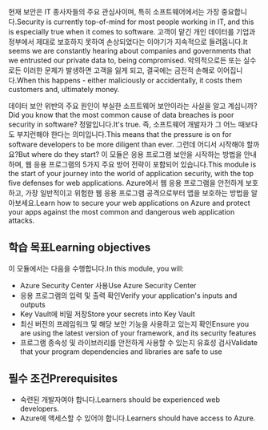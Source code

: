 <span data-ttu-id="f5946-101">현재 보안은 IT 종사자들의 주요 관심사이며, 특히 소프트웨어에서는 가장 중요합니다.</span><span class="sxs-lookup"><span data-stu-id="f5946-101">Security is currently top-of-mind for most people working in IT, and this is especially true when it comes to software.</span></span> <span data-ttu-id="f5946-102">고객이 맡긴 개인 데이터를 기업과 정부에서 제대로 보호하지 못하여 손상되었다는 이야기가 지속적으로 들려옵니다.</span><span class="sxs-lookup"><span data-stu-id="f5946-102">It seems we are constantly hearing about companies and governments that we entrusted our private data to, being compromised.</span></span> <span data-ttu-id="f5946-103">악의적으로든 또는 실수로든 이러한 문제가 발생하면 고객을 잃게 되고, 결국에는 금전적 손해로 이어집니다.</span><span class="sxs-lookup"><span data-stu-id="f5946-103">When this happens - either maliciously or accidentally, it costs them customers and, ultimately money.</span></span>

<span data-ttu-id="f5946-104">데이터 보안 위반의 주요 원인이 부실한 소프트웨어 보안이라는 사실을 알고 계십니까?</span><span class="sxs-lookup"><span data-stu-id="f5946-104">Did you know that the most common cause of data breaches is poor security in software?</span></span> <span data-ttu-id="f5946-105">정말입니다.</span><span class="sxs-lookup"><span data-stu-id="f5946-105">It's true.</span></span>  <span data-ttu-id="f5946-106">즉, 소프트웨어 개발자가 그 어느 때보다도 부지런해야 한다는 의미입니다.</span><span class="sxs-lookup"><span data-stu-id="f5946-106">This means that the pressure is on for software developers to be more diligent than ever.</span></span> <span data-ttu-id="f5946-107">그런데 어디서 시작해야 할까요?</span><span class="sxs-lookup"><span data-stu-id="f5946-107">But where do they start?</span></span> <span data-ttu-id="f5946-108">이 모듈은 응용 프로그램 보안을 시작하는 방법을 안내하며, 웹 응용 프로그램의 5가지 주요 방어 전략이 포함되어 있습니다.</span><span class="sxs-lookup"><span data-stu-id="f5946-108">This module is the start of your journey into the world of application security, with the top five defenses for web applications.</span></span> <span data-ttu-id="f5946-109">Azure에서 웹 응용 프로그램을 안전하게 보호하고, 가장 일반적이고 위험한 웹 응용 프로그램 공격으로부터 앱을 보호하는 방법을 알아보세요.</span><span class="sxs-lookup"><span data-stu-id="f5946-109">Learn how to secure your web applications on Azure and protect your apps against the most common and dangerous web application attacks.</span></span>

## <a name="learning-objectives"></a><span data-ttu-id="f5946-110">학습 목표</span><span class="sxs-lookup"><span data-stu-id="f5946-110">Learning objectives</span></span>

<span data-ttu-id="f5946-111">이 모듈에서는 다음을 수행합니다.</span><span class="sxs-lookup"><span data-stu-id="f5946-111">In this module, you will:</span></span>

* <span data-ttu-id="f5946-112">Azure Security Center 사용</span><span class="sxs-lookup"><span data-stu-id="f5946-112">Use Azure Security Center</span></span>
* <span data-ttu-id="f5946-113">응용 프로그램의 입력 및 출력 확인</span><span class="sxs-lookup"><span data-stu-id="f5946-113">Verify your application's inputs and outputs</span></span>
* <span data-ttu-id="f5946-114">Key Vault에 비밀 저장</span><span class="sxs-lookup"><span data-stu-id="f5946-114">Store your secrets into Key Vault</span></span>
* <span data-ttu-id="f5946-115">최신 버전의 프레임워크 및 해당 보안 기능을 사용하고 있는지 확인</span><span class="sxs-lookup"><span data-stu-id="f5946-115">Ensure you are using the latest version of your framework, and its security features</span></span>
* <span data-ttu-id="f5946-116">프로그램 종속성 및 라이브러리를 안전하게 사용할 수 있는지 유효성 검사</span><span class="sxs-lookup"><span data-stu-id="f5946-116">Validate that your program dependencies and libraries are safe to use</span></span>

## <a name="prerequisites"></a><span data-ttu-id="f5946-117">필수 조건</span><span class="sxs-lookup"><span data-stu-id="f5946-117">Prerequisites</span></span>

* <span data-ttu-id="f5946-118">숙련된 개발자여야 합니다.</span><span class="sxs-lookup"><span data-stu-id="f5946-118">Learners should be experienced web developers.</span></span>
* <span data-ttu-id="f5946-119">Azure에 액세스할 수 있어야 합니다.</span><span class="sxs-lookup"><span data-stu-id="f5946-119">Learners should have access to Azure.</span></span>